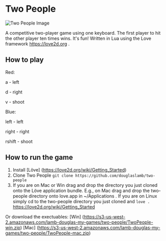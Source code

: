 # Two People

![Two People Image](http://douglaslamb.com/public/two-people-20151125.jpg)

A competitive two-player game using one keyboard. The first player to hit the other player ten times wins. It's fun! Written in Lua using the Love framework https://love2d.org .

## How to play

Red:

a - left

d - right

v - shoot

Blue:

left - left

right - right

rshift - shoot 

## How to run the game

1. Install [Löve] (https://love2d.org/wiki/Getting_Started)
2. Clone Two People `git clone https://github.com/douglaslamb/two-people`
3. If you are on Mac or Win drag and drop the directory you just cloned onto the Löve application bundle. E.g., on Mac drag and drop the two-people directory onto love.app in ~/Applications . If you are on Linux simply cd to the two-people directory you just cloned and `love .` https://love2d.org/wiki/Getting_Started 

Or download the exectuables:
[Win] (https://s3-us-west-2.amazonaws.com/lamb-douglas-my-games/two-people/TwoPeople-win.zip)
[Mac] (https://s3-us-west-2.amazonaws.com/lamb-douglas-my-games/two-people/TwoPeople-mac.zip)
